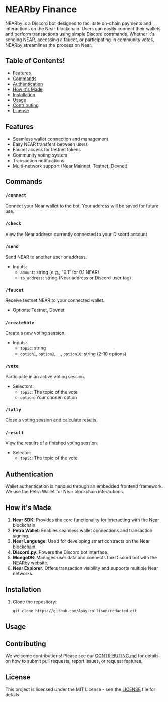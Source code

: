 # NEARby Finance

NEARby is a Discord bot designed to facilitate on-chain payments and interactions on the Near blockchain. Users can easily connect their wallets and perform transactions using simple Discord commands. Whether it's sending NEAR, accessing a faucet, or participating in community votes, NEARby streamlines the process on Near.


## Table of Contents!

- [Features](#features)
- [Commands](#commands)
- [Authentication](#authentication)
- [How it's Made](#how-its-made)
- [Installation](#installation)
- [Usage](#usage)
- [Contributing](#contributing)
- [License](#license)

## Features

- Seamless wallet connection and management
- Easy NEAR transfers between users
- Faucet access for testnet tokens
- Community voting system
- Transaction notifications
- Multi-network support (Near Mainnet, Testnet, Devnet)

## Commands

### `/connect`
Connect your Near wallet to the bot. Your address will be saved for future use.

### `/check`
View the Near address currently connected to your Discord account.

### `/send`
Send NEAR to another user or address.
- Inputs:
  - `amount`: string (e.g., "0.1" for 0.1 NEAR)
  - `to_address`: string (Near address or Discord user tag)

### `/faucet`
Receive testnet NEAR to your connected wallet.
- Options: Testnet, Devnet

### `/createVote`
Create a new voting session.
- Inputs:
  - `topic`: string
  - `option1`, `option2`, ..., `option10`: string (2-10 options)

### `/vote`
Participate in an active voting session.
- Selectors:
  - `topic`: The topic of the vote
  - `option`: Your chosen option

### `/tally`
Close a voting session and calculate results.

### `/result`
View the results of a finished voting session.
- Selector:
  - `topic`: The topic of the vote

## Authentication

Wallet authentication is handled through an embedded frontend framework. We use the Petra Wallet for Near blockchain interactions.

## How it's Made

1. **Near SDK**: Provides the core functionality for interacting with the Near blockchain.
2. **Petra Wallet**: Enables seamless wallet connections and transaction signing.
3. **Near Language**: Used for developing smart contracts on the Near blockchain.
4. **Discord.py**: Powers the Discord bot interface.
5. **MongoDB**: Manages user data and connects the Discord bot with the NEARby website.
6. **Near Explorer**: Offers transaction visibility and supports multiple Near networks.

## Installation

1. Clone the repository:
   ```
   git clone https://github.com/Apay-collison/redacted.git
   ```

## Usage



## Contributing

We welcome contributions! Please see our [CONTRIBUTING.md](CONTRIBUTING.md) for details on how to submit pull requests, report issues, or request features.

## License

This project is licensed under the MIT License - see the [LICENSE](LICENSE) file for details.
